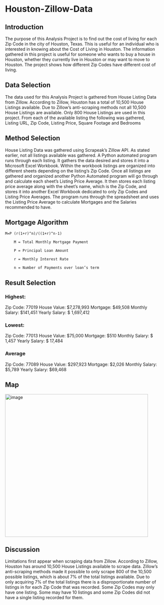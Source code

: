 # Houston-Zillow-Data

## Introduction
The purpose of this Analysis Project is to find out the cost of living for each Zip Code in the city of Houston, Texas. This is useful for an individual who is interested in knowing 
about the Cost of Living in Houston. The information gathered in this project is useful for someone who wants to buy a house in Houston, whether they currently live in Houston or 
may want to move to Houston. The project shows how different Zip Codes have different cost of living.
## Data Selection
The data used for this Analysis Project is gathered from House Listing Data from Zillow. According to Zillow, Houston has a total of 10,500 House Listings available. Due to Zillow’s 
anti-scraping methods not all 10,500 House Listings are available. Only 800 House Listings are used in this project. From each of the available listing the following was gathered, 
Listing URL, Zip Code, Listing Price, Square Footage and Bedrooms
## Method Selection
House Listing Data was gathered using Scrapeak’s Zillow API. As stated earlier, not all listings available was gathered. A Python automated program runs through each listing. It 
gathers the data desired and stores it into a Microsoft Excel Workbook. Within the workbook listings are organized into different sheets depending on the listing’s Zip Code. Once 
all listings are gathered and organized another Python Automated program will go through and calculate each sheet’s Listing Price Average. It then stores each listing price average 
along with the sheet’s name, which is the Zip Code, and stores it into another Excel Workbook dedicated to only Zip Codes and Listing Price Averages. The program runs through the 
spreadsheet and uses the Listing Price Average to calculate Mortgages and the Salaries recommended to have.


## Mortgage Algorithm

    M=P (r(1+r)^n)/((1+r)^n-1)

		M = Total Monthly Mortgage Payment
		
		P = Principal Loan Amount

		r = Monthly Interest Rate

		n = Number of Payments over loan’s term

## Result Selection

### Highest:
Zip Code: 77019
House Value: $7,278,993
Mortgage: $49,508
Monthly Salary: $141,451
Yearly Salary: $ 1,697,412

### Lowest:
Zip Code: 77013
House Value: $75,000
Mortgage: $510
Monthly Salary: $ 1,457
Yearly Salary: $ 17,484

### Average
Zip Code: 77089
House Value: $297,923
Mortgage: $2,026
Monthly Salary: $5,789
Yearly Salary: $69,468

## Map

<img width="468" alt="image" src="https://github.com/user-attachments/assets/5e606d76-2706-43c3-b8f3-d71f5010b7d4">

## Discussion
Limitations first appear when scraping data from Zillow. According to Zillow, Houston has around 10,500 House Listings available to scrape data. Zillow’s anti-scraping methods made
it possible to only scrape 800 of the 10,500 possible listings, which is about 7% of the total listings available. Due to only acquiring 7% of the total listings there is a 
disproportionate number of listings in for each Zip Code that was recorded. Some Zip Codes may only have one listing. Some may have 10 listings and some Zip Codes did not have a 
single listing recorded for them.





